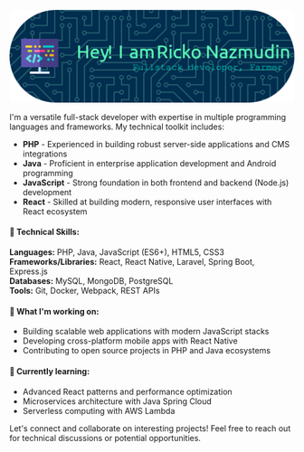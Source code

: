 ![RickoNazmudin](img/github-header-1.png)

I'm a versatile full-stack developer with expertise in multiple programming languages and frameworks. My technical toolkit includes:

- **PHP** - Experienced in building robust server-side applications and CMS integrations
- **Java** - Proficient in enterprise application development and Android programming
- **JavaScript** - Strong foundation in both frontend and backend (Node.js) development
- **React** - Skilled at building modern, responsive user interfaces with React ecosystem

#### 🔧 Technical Skills:
**Languages:** PHP, Java, JavaScript (ES6+), HTML5, CSS3  
**Frameworks/Libraries:** React, React Native, Laravel, Spring Boot, Express.js  
**Databases:** MySQL, MongoDB, PostgreSQL  
**Tools:** Git, Docker, Webpack, REST APIs  

#### 🚀 What I'm working on:
- Building scalable web applications with modern JavaScript stacks
- Developing cross-platform mobile apps with React Native
- Contributing to open source projects in PHP and Java ecosystems

#### 🌱 Currently learning:
- Advanced React patterns and performance optimization
- Microservices architecture with Java Spring Cloud
- Serverless computing with AWS Lambda

Let's connect and collaborate on interesting projects! Feel free to reach out for technical discussions or potential opportunities.